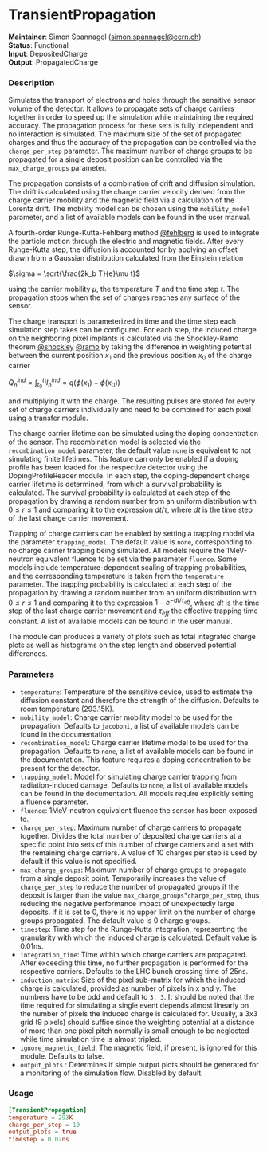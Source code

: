 # TransientPropagation
**Maintainer**: Simon Spannagel (simon.spannagel@cern.ch)  
**Status**: Functional  
**Input**: DepositedCharge  
**Output**: PropagatedCharge

### Description
Simulates the transport of electrons and holes through the sensitive sensor volume of the detector. It allows to propagate sets of charge carriers together in order to speed up the simulation while maintaining the required accuracy. The propagation process for these sets is fully independent and no interaction is simulated. The maximum size of the set of propagated charges and thus the accuracy of the propagation can be controlled via the `charge_per_step` parameter. The maximum number of charge groups to be propagated for a single deposit position can be controlled via the `max_charge_groups` parameter.

The propagation consists of a combination of drift and diffusion simulation. The drift is calculated using the charge carrier velocity derived from the charge carrier mobility and the magnetic field via a calculation of the Lorentz drift. The mobility model can be chosen using the `mobility_model` parameter, and a list of available models can be found in the user manual.

A fourth-order Runge-Kutta-Fehlberg method [@fehlberg] is used to integrate the particle motion through the electric and magnetic fields. After every Runge-Kutta step, the diffusion is accounted for by applying an offset drawn from a Gaussian distribution calculated from the Einstein relation

$`\sigma = \sqrt{\frac{2k_b T}{e}\mu t}`$

using the carrier mobility $`\mu`$, the temperature $`T`$ and the time step $`t`$. The propagation stops when the set of charges reaches any surface of the sensor.

The charge transport is parameterized in time and the time step each simulation step takes can be configured.
For each step, the induced charge on the neighboring pixel implants is calculated via the Shockley-Ramo theorem [@shockley] [@ramo] by taking the difference in weighting potential between the current position $`x_1`$ and the previous position $`x_0`$ of the charge carrier

$` Q_n^{ind}  = \int_{t_0}^{t_1} I_n^{ind} = q \left( \phi (x_1) - \phi(x_0) \right)`$

and multiplying it with the charge. The resulting pulses are stored for every set of charge carriers individually and need to be combined for each pixel using a transfer module.

The charge carrier lifetime can be simulated using the doping concentration of the sensor. The recombination model is selected via the `recombination_model` parameter, the default value `none` is equivalent to not simulating finite lifetimes. This feature can only be enabled if a doping profile has been loaded for the respective detector using the DopingProfileReader module.
In each step, the doping-dependent charge carrier lifetime is determined, from which a survival probability is calculated.
The survival probability is calculated at each step of the propagation by drawing a random number from an uniform distribution with $`0 \leq r \leq 1`$ and comparing it to the expression $`dt/\tau`$, where $`dt`$ is the time step of the last charge carrier movement.

Trapping of charge carriers can be enabled by setting a trapping model via the parameter `trapping_model`.
The default value is `none`, corresponding to no charge carrier trapping being simulated.
All models require the 1MeV-neutron equivalent fluence to be set via the parameter `fluence`.
Some models include temperature-dependent scaling of trapping probabilities, and the corresponding temperature is taken from the `temperature` parameter.
The trapping probability is calculated at each step of the propagation by drawing a random number from an uniform distribution with $`0 \leq r \leq 1`$ and comparing it to the expression $`1 - e^{-dt/\tau_{eff}}`$, where $`dt`$ is the time step of the last charge carrier movement and $`\tau_{eff}`$ the effective trapping time constant.
A list of available models can be found in the user manual.

The module can produces a variety of plots such as total integrated charge plots as well as histograms on the step length and observed potential differences.

### Parameters
* `temperature`: Temperature of the sensitive device, used to estimate the diffusion constant and therefore the strength of the diffusion. Defaults to room temperature (293.15K).
* `mobility_model`: Charge carrier mobility model to be used for the propagation. Defaults to `jacoboni`, a list of available models can be found in the documentation.
* `recombination_model`: Charge carrier lifetime model to be used for the propagation. Defaults to `none`, a list of available models can be found in the documentation. This feature requires a doping concentration to be present for the detector.
* `trapping_model`: Model for simulating charge carrier trapping from radiation-induced damage. Defaults to `none`, a list of available models can be found in the documentation. All models require explicitly setting a fluence parameter.
* `fluence`: 1MeV-neutron equivalent fluence the sensor has been exposed to.
* `charge_per_step`: Maximum number of charge carriers to propagate together. Divides the total number of deposited charge carriers at a specific point into sets of this number of charge carriers and a set with the remaining charge carriers. A value of 10 charges per step is used by default if this value is not specified.
* `max_charge_groups`: Maximum number of charge groups to propagate from a single deposit point. Temporarily increases the value of `charge_per_step` to reduce the number of propagated groups if the deposit is larger than the value `max_charge_groups`*`charge_per_step`, thus reducing the negative performance impact of unexpectedly large deposits. If it is set to 0, there is no upper limit on the number of charge groups propagated. The default value is 0 charge groups.
* `timestep`: Time step for the Runge-Kutta integration, representing the granularity with which the induced charge is calculated. Default value is 0.01ns.
* `integration_time`: Time within which charge carriers are propagated. After exceeding this time, no further propagation is performed for the respective carriers. Defaults to the LHC bunch crossing time of 25ns.
* `induction_matrix`: Size of the pixel sub-matrix for which the induced charge is calculated, provided as number of pixels in x and y. The numbers have to be odd and default to `3, 3`. It should be noted that the time required for simulating a single event depends almost linearly on the number of pixels the induced charge is calculated for. Usually, a 3x3 grid (9 pixels) should suffice since the weighting potential at a distance of more than one pixel pitch normally is small enough to be neglected while time simulation time is almost tripled.
* `ignore_magnetic_field`: The magnetic field, if present, is ignored for this module. Defaults to false.
* `output_plots` : Determines if simple output plots should be generated for a monitoring of the simulation flow. Disabled by default.


### Usage
```toml
[TransientPropagation]
temperature = 293K
charge_per_step = 10
output_plots = true
timestep = 0.02ns
```

[@fehlberg]: https://ntrs.nasa.gov/search.jsp?R=19690021375
[@fossum]: https://doi.org/10.1016/0038-1101(76)90022-8
[@fossum-lee]: https://doi.org/10.1016/0038-1101(82)90203-9
[@haug]: https://doi.org/10.1016/0038-1098(78)90646-4
[@shockley]: https://doi.org/10.1063/1.1710367
[@ramo]: https://doi.org/10.1109/JRPROC.1939.228757

